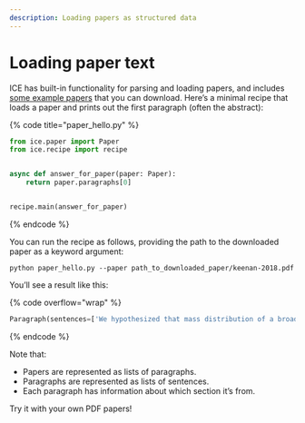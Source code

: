 ```yaml
---
description: Loading papers as structured data
---
```


# Loading paper text

ICE has built-in functionality for parsing and loading papers, and includes [some example papers](https://github.com/oughtinc/ice/tree/main/papers) that you can download. Here’s a minimal recipe that loads a paper and prints out the first paragraph (often the abstract):

{% code title="paper_hello.py" %}
```python
from ice.paper import Paper
from ice.recipe import recipe


async def answer_for_paper(paper: Paper):
    return paper.paragraphs[0]


recipe.main(answer_for_paper)
```
{% endcode %}

You can run the recipe as follows, providing the path to the downloaded paper as a keyword argument:

```shell
python paper_hello.py --paper path_to_downloaded_paper/keenan-2018.pdf
```

You’ll see a result like this:

{% code overflow="wrap" %}
```python
Paragraph(sentences=['We hypothesized that mass distribution of a broad-spectrum antibiotic agent to preschool children would reduce mortality in areas of sub-Saharan Africa that are currently far from meeting the Sustainable Development Goals of the United Nations.'], sections=[Section(title='Abstract', number=None)], section_type='abstract')
```
{% endcode %}

Note that:

* Papers are represented as lists of paragraphs.
* Paragraphs are represented as lists of sentences.
* Each paragraph has information about which section it’s from.

Try it with your own PDF papers!
